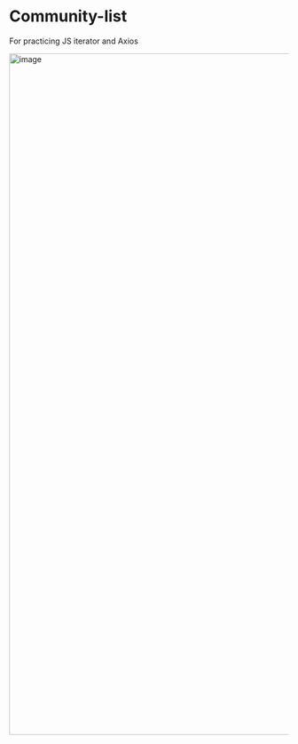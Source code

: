 # Community-list
For practicing JS iterator and Axios

<img width="1228" alt="image" src="https://github.com/user-attachments/assets/161b9f91-8c97-4d9f-b299-b0f8bb30d147">
